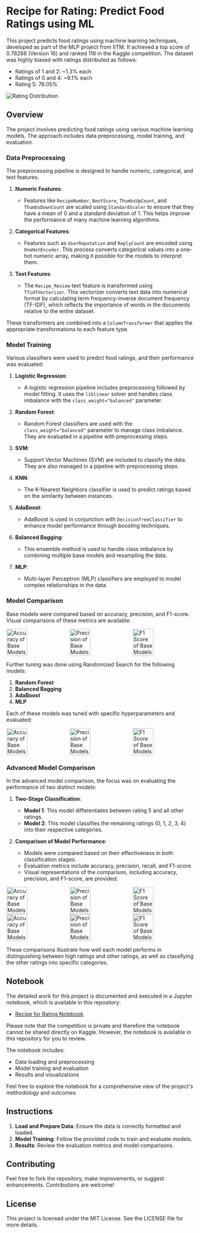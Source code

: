# Recipe for Rating: Predict Food Ratings using ML

This project predicts food ratings using machine learning techniques, developed as part of the MLP project from IITM. It achieved a top score of 0.78288 (Version 16) and ranked 118 in the Kaggle competition. The dataset was highly biased with ratings distributed as follows:

- Ratings of 1 and 2: ~1.3% each
- Ratings of 0 and 4: ~9.1% each
- Rating 5: 76.05%

![Rating Distribution](images/rating_dist.png)

## Overview

The project involves predicting food ratings using various machine learning models. The approach includes data preprocessing, model training, and evaluation.

### Data Preprocessing

The preprocessing pipeline is designed to handle numeric, categorical, and text features.

1. **Numeric Features**:
   - Features like `RecipeNumber`, `BestScore`, `ThumbsUpCount`, and `ThumbsDownCount` are scaled using `StandardScaler` to ensure that they have a mean of 0 and a standard deviation of 1. This helps improve the performance of many machine learning algorithms.

2. **Categorical Features**:
   - Features such as `UserReputation` and `ReplyCount` are encoded using `OneHotEncoder`. This process converts categorical values into a one-hot numeric array, making it possible for the models to interpret them.

3. **Text Features**:
   - The `Recipe_Review` text feature is transformed using `TfidfVectorizer`. This vectorizer converts text data into numerical format by calculating term frequency-inverse document frequency (TF-IDF), which reflects the importance of words in the documents relative to the entire dataset.

These transformers are combined into a `ColumnTransformer` that applies the appropriate transformations to each feature type.

### Model Training

Various classifiers were used to predict food ratings, and their performance was evaluated:

1. **Logistic Regression**:
   - A logistic regression pipeline includes preprocessing followed by model fitting. It uses the `liblinear` solver and handles class imbalance with the `class_weight="balanced"` parameter.

2. **Random Forest**:
   - Random Forest classifiers are used with the `class_weight="balanced"` parameter to manage class imbalance. They are evaluated in a pipeline with preprocessing steps.

3. **SVM**:
   - Support Vector Machines (SVM) are included to classify the data. They are also managed in a pipeline with preprocessing steps.

4. **KNN**:
   - The K-Nearest Neighbors classifier is used to predict ratings based on the similarity between instances.

5. **AdaBoost**:
   - AdaBoost is used in conjunction with `DecisionTreeClassifier` to enhance model performance through boosting techniques.

6. **Balanced Bagging**:
   - This ensemble method is used to handle class imbalance by combining multiple base models and resampling the data.

7. **MLP**:
   - Multi-layer Perceptron (MLP) classifiers are employed to model complex relationships in the data.

### Model Comparison

Base models were compared based on accuracy, precision, and F1-score. Visual comparisons of these metrics are available:

<div style="display: flex; justify-content: space-around;">
  <img src="images/acc_base.png" alt="Accuracy of Base Models" style="width: 33%;">
  <img src="images/prec_base.png" alt="Precision of Base Models" style="width: 33%;">
  <img src="images/f1_base.png" alt="F1 Score of Base Models" style="width: 33%;">
</div>

Further tuning was done using Randomized Search for the following models:

1. **Random Forest**
2. **Balanced Bagging**
3. **AdaBoost**
4. **MLP**

Each of these models was tuned with specific hyperparameters and evaluated:

<div style="display: flex; justify-content: space-around;">
  <img src="images/acc_cv.png" alt="Accuracy of Base Models" style="width: 33%;">
  <img src="images/prec_cv.png" alt="Precision of Base Models" style="width: 33%;">
  <img src="images/f1_cv.png" alt="F1 Score of Base Models" style="width: 33%;">
</div>

### Advanced Model Comparison

In the advanced model comparison, the focus was on evaluating the performance of two distinct models:

1. **Two-Stage Classification**:
   - **Model 1**: This model differentiates between rating 5 and all other ratings.
   - **Model 2**: This model classifies the remaining ratings (0, 1, 2, 3, 4) into their respective categories.

2. **Comparison of Model Performance**:
   - Models were compared based on their effectiveness in both classification stages.
   - Evaluation metrics include accuracy, precision, recall, and F1-score.
   - Visual representations of the comparison, including accuracy, precision, and F1-score, are provided.

<div style="display: flex; justify-content: space-around;">
  <img src="images/acc_model_1.png" alt="Accuracy of Base Models" style="width: 33%;">
  <img src="images/prec_model_1.png" alt="Precision of Base Models" style="width: 33%;">
  <img src="images/f1_mode_1.png" alt="F1 Score of Base Models" style="width: 33%;">
</div>

<div style="display: flex; justify-content: space-around;">
  <img src="images/acc_model_2.png" alt="Accuracy of Base Models" style="width: 33%;">
  <img src="images/prec_model_2.png" alt="Precision of Base Models" style="width: 33%;">
  <img src="images/f1_model_2.png" alt="F1 Score of Base Models" style="width: 33%;">
</div>

These comparisons illustrate how well each model performs in distinguishing between high ratings and other ratings, as well as classifying the other ratings into specific categories.

## Notebook

The detailed work for this project is documented and executed in a Jupyter notebook, which is available in this repository:

- [Recipe for Rating Notebook](https://github.com/Risdorn/Recipe-for-Rating/blob/main/21f3001823-notebook-t12024.ipynb)

Please note that the competition is private and therefore the notebook cannot be shared directly on Kaggle. However, the notebook is available in this repository for you to review.

The notebook includes:

- Data loading and preprocessing
- Model training and evaluation
- Results and visualizations

Feel free to explore the notebook for a comprehensive view of the project's methodology and outcomes.

## Instructions

1. **Load and Prepare Data**: Ensure the data is correctly formatted and loaded.
2. **Model Training**: Follow the provided code to train and evaluate models.
3. **Results**: Review the evaluation metrics and model comparisons.

## Contributing

Feel free to fork the repository, make improvements, or suggest enhancements. Contributions are welcome!

## License

This project is licensed under the MIT License. See the LICENSE file for more details.
